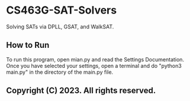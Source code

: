# CS463G-SAT-Solvers
Solving SATs via DPLL, GSAT, and WalkSAT.

## How to Run
To run this program, open mian.py and read the Settings Documentation. Once you have selected your settings, open a terminal and do "python3 main.py" in the directory of the main.py file.

## Copyright (C) 2023. All rights reserved.
